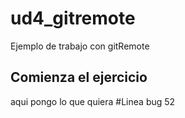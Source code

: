 # ud4_gitremote
Ejemplo de trabajo con gitRemote

## Comienza el ejercicio
aqui pongo lo que quiera
#Linea bug 52
